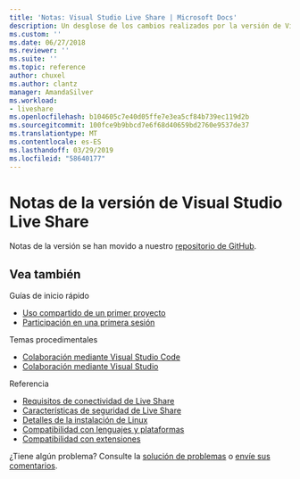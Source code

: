 ```yaml
---
title: 'Notas: Visual Studio Live Share | Microsoft Docs'
description: Un desglose de los cambios realizados por la versión de Visual Studio Live Share para Visual Studio y VS Code.
ms.custom: ''
ms.date: 06/27/2018
ms.reviewer: ''
ms.suite: ''
ms.topic: reference
author: chuxel
ms.author: clantz
manager: AmandaSilver
ms.workload:
- liveshare
ms.openlocfilehash: b104605c7e40d05ffe7e3ea5cf84b739ec119d2b
ms.sourcegitcommit: 100fce9b9bbcd7e6f68d40659bd2760e9537de37
ms.translationtype: MT
ms.contentlocale: es-ES
ms.lasthandoff: 03/29/2019
ms.locfileid: "58640177"
---
```

<!--
Copyright © Microsoft Corporation
All rights reserved.
Creative Commons Attribution 4.0 License (International): https://creativecommons.org/licenses/by/4.0/legalcode
-->

# <a name="visual-studio-live-share-release-notes"></a>Notas de la versión de Visual Studio Live Share

<!-- Placeholder in the event anyone has bookmarked the direct link -->
Notas de la versión se han movido a nuestro [repositorio de GitHub](https://aka.ms/vsls-releases).

## <a name="see-also"></a>Vea también

Guías de inicio rápido

- [Uso compartido de un primer proyecto](../quickstart/share.md)
- [Participación en una primera sesión](../quickstart/join.md)

Temas procedimentales

- [Colaboración mediante Visual Studio Code](../use/vscode.md)
- [Colaboración mediante Visual Studio](../use/vs.md)

Referencia

- [Requisitos de conectividad de Live Share](connectivity.md)
- [Características de seguridad de Live Share](security.md)
- [Detalles de la instalación de Linux](linux.md)
- [Compatibilidad con lenguajes y plataformas](platform-support.md)
- [Compatibilidad con extensiones](extensions.md)

¿Tiene algún problema? Consulte la [solución de problemas](../troubleshooting.md) o [envíe sus comentarios](../support.md).
